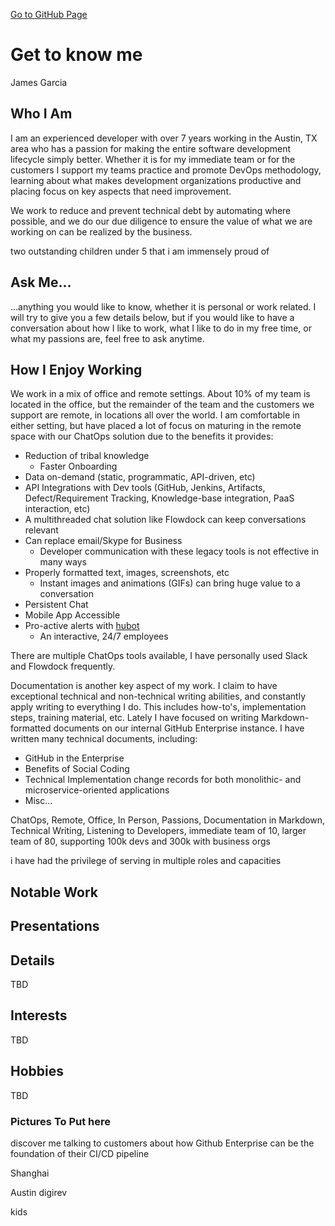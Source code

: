 [Go to GitHub Page](https://pages.github.hpe.com/james-rob-garcia/)

# Get to know me

James Garcia

## Who I Am

I am an experienced developer with over 7 years working in the Austin, TX area who has a passion for making the entire software development lifecycle simply better. Whether it is for my immediate team or for the customers I support my teams practice and promote DevOps methodology, learning about what makes development organizations productive and placing focus on key aspects that need improvement.

We work to reduce and prevent technical debt by automating where possible, and we do our due diligence to ensure the value of what we are working on can be realized by the business.

two outstanding children under 5 that i am immensely proud of

## Ask Me...

...anything you would like to know, whether it is personal or work related. I will try to give you a few details below, but if you would like to have a conversation about how I like to work, what I like to do in my free time, or what my passions are, feel free to ask anytime.

## How I Enjoy Working

We work in a mix of office and remote settings. About 10% of my team is located in the office, but the remainder of the team and the customers we support are remote, in locations all over the world. I am comfortable in either setting, but have placed a lot of focus on maturing in the remote space with our ChatOps solution due to the benefits it provides:

- Reduction of tribal knowledge
    - Faster Onboarding
- Data on-demand (static, programmatic, API-driven, etc)
- API Integrations with Dev tools (GitHub, Jenkins, Artifacts, Defect/Requirement Tracking, Knowledge-base integration, PaaS interaction, etc)
- A multithreaded chat solution like Flowdock can keep conversations relevant
- Can replace email/Skype for Business
    - Developer communication with these legacy tools is not effective in many ways
- Properly formatted text, images, screenshots, etc
    - Instant images and animations (GIFs) can bring huge value to a conversation
- Persistent Chat
- Mobile App Accessible
- Pro-active alerts with [hubot](https://hubot.github.com)
    - An interactive, 24/7 employees

There are multiple ChatOps tools available, I have personally used Slack and Flowdock frequently.

Documentation is another key aspect of my work. I claim to have exceptional technical and non-technical writing abilities, and constantly apply writing to everything I do. This includes how-to's, implementation steps, training material, etc. Lately I have focused on writing Markdown-formatted documents on our internal GitHub Enterprise instance. I have written many technical documents, including:

- GitHub in the Enterprise
- Benefits of Social Coding
- Technical Implementation change records for both monolithic- and microservice-oriented applications
- Misc...



ChatOps, Remote, Office, In Person, Passions, Documentation in Markdown, Technical Writing, Listening to Developers, immediate team of 10, larger team of 80, supporting 100k devs and 300k with business orgs

i have had the privilege of serving in multiple roles and capacities

## Notable Work

## Presentations

## Details

TBD

## Interests

TBD

## Hobbies

TBD



### Pictures To Put here

discover
me talking to customers about how Github Enterprise can be the foundation of their CI/CD pipeline

Shanghai

Austin digirev

kids
